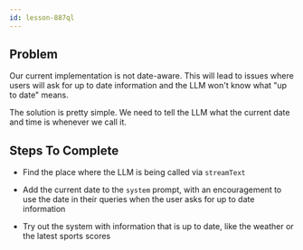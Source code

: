 ```yaml
---
id: lesson-887ql
---
```


## Problem

Our current implementation is not date-aware. This will lead to issues where users will ask for up to date information and the LLM won't know what "up to date" means.

The solution is pretty simple. We need to tell the LLM what the current date and time is whenever we call it.

## Steps To Complete

- Find the place where the LLM is being called via `streamText`

- Add the current date to the `system` prompt, with an encouragement to use the date in their queries when the user asks for up to date information

- Try out the system with information that is up to date, like the weather or the latest sports scores

